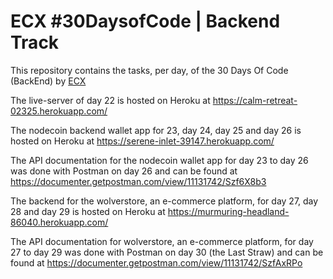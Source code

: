 # ECX #30DaysofCode | Backend Track

This repository contains the tasks, per day, of the 30 Days Of Code (BackEnd) by [ECX](https://www.ecx.website/)

The live-server of day 22 is hosted on Heroku at https://calm-retreat-02325.herokuapp.com/ 

The nodecoin backend wallet app for 23, day 24, day 25 and day 26 is hosted on Heroku at https://serene-inlet-39147.herokuapp.com/

The API documentation for the nodecoin wallet app for day 23 to day 26 was done with Postman on day 26 and can be found at https://documenter.getpostman.com/view/11131742/Szf6X8b3

The backend for the wolverstore, an e-commerce platform, for day 27, day 28 and day 29 is hosted on Heroku at https://murmuring-headland-86040.herokuapp.com/

The API documentation for wolverstore, an e-commerce platform, for day 27 to day 29 was done with Postman on day 30 (the Last Straw) and can be found at https://documenter.getpostman.com/view/11131742/SzfAxRPo